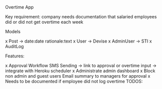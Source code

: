 Overtime App

Key requirement: company needs documentation that salaried employees did or did not get overtime each week

Models

x Post -> date:date rationale:text
x User -> Devise
x AdminUser -> STI
x AuditLog

Features:

x Approval Workflow
SMS Sending -> link to approval or overtime input -> integrate with Heroku scheduler
x Administrate admin dashboard
x Block non admin and guest users
Email summary to managers for approval
x Needs to be documented if employee did not log overtime
TODOS:
